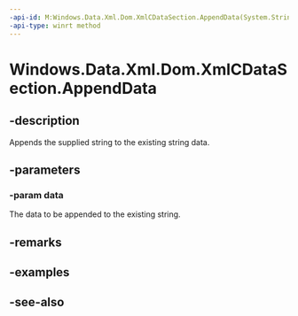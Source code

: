 ----api-id: M:Windows.Data.Xml.Dom.XmlCDataSection.AppendData(System.String)
-api-type: winrt method
---<!-- Method syntaxpublic void AppendData(System.String data)--># Windows.Data.Xml.Dom.XmlCDataSection.AppendData## -descriptionAppends the supplied string to the existing string data.## -parameters### -param dataThe data to be appended to the existing string.## -remarks## -examples## -see-also